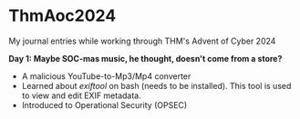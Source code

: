 # ThmAoc2024
My journal entries while working through THM's Advent of Cyber 2024

<b>Day 1: Maybe SOC-mas music, he thought, doesn't come from a store?</b>

+ A malicious YouTube-to-Mp3/Mp4 converter
+ Learned about <i>exiftool</i> on bash (needs to be installed). This tool is used to view and edit EXIF metadata.
+ Introduced to Operational Security (OPSEC)
